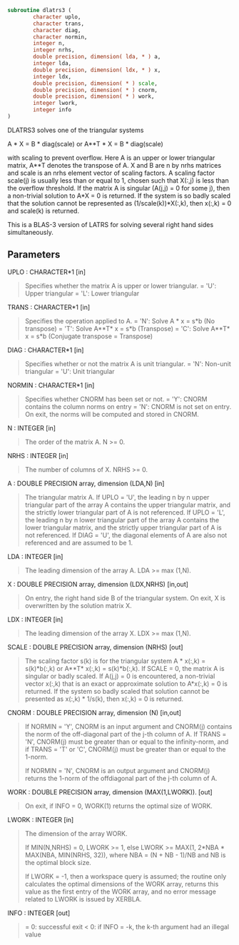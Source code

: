 ```fortran
subroutine dlatrs3 (
        character uplo,
        character trans,
        character diag,
        character normin,
        integer n,
        integer nrhs,
        double precision, dimension( lda, * ) a,
        integer lda,
        double precision, dimension( ldx, * ) x,
        integer ldx,
        double precision, dimension( * ) scale,
        double precision, dimension( * ) cnorm,
        double precision, dimension( * ) work,
        integer lwork,
        integer info
)
```

DLATRS3 solves one of the triangular systems

A \* X = B \* diag(scale)  or  A\*\*T \* X = B \* diag(scale)

with scaling to prevent overflow.  Here A is an upper or lower
triangular matrix, A\*\*T denotes the transpose of A. X and B are
n by nrhs matrices and scale is an nrhs element vector of scaling
factors. A scaling factor scale(j) is usually less than or equal
to 1, chosen such that X(:,j) is less than the overflow threshold.
If the matrix A is singular (A(j,j) = 0 for some j), then
a non-trivial solution to A\*X = 0 is returned. If the system is
so badly scaled that the solution cannot be represented as
(1/scale(k))\*X(:,k), then x(:,k) = 0 and scale(k) is returned.

This is a BLAS-3 version of LATRS for solving several right
hand sides simultaneously.

## Parameters
UPLO : CHARACTER\*1 [in]
> Specifies whether the matrix A is upper or lower triangular.
> = 'U':  Upper triangular
> = 'L':  Lower triangular

TRANS : CHARACTER\*1 [in]
> Specifies the operation applied to A.
> = 'N':  Solve A \* x = s\*b  (No transpose)
> = 'T':  Solve A\*\*T\* x = s\*b  (Transpose)
> = 'C':  Solve A\*\*T\* x = s\*b  (Conjugate transpose = Transpose)

DIAG : CHARACTER\*1 [in]
> Specifies whether or not the matrix A is unit triangular.
> = 'N':  Non-unit triangular
> = 'U':  Unit triangular

NORMIN : CHARACTER\*1 [in]
> Specifies whether CNORM has been set or not.
> = 'Y':  CNORM contains the column norms on entry
> = 'N':  CNORM is not set on entry.  On exit, the norms will
> be computed and stored in CNORM.

N : INTEGER [in]
> The order of the matrix A.  N >= 0.

NRHS : INTEGER [in]
> The number of columns of X.  NRHS >= 0.

A : DOUBLE PRECISION array, dimension (LDA,N) [in]
> The triangular matrix A.  If UPLO = 'U', the leading n by n
> upper triangular part of the array A contains the upper
> triangular matrix, and the strictly lower triangular part of
> A is not referenced.  If UPLO = 'L', the leading n by n lower
> triangular part of the array A contains the lower triangular
> matrix, and the strictly upper triangular part of A is not
> referenced.  If DIAG = 'U', the diagonal elements of A are
> also not referenced and are assumed to be 1.

LDA : INTEGER [in]
> The leading dimension of the array A.  LDA >= max (1,N).

X : DOUBLE PRECISION array, dimension (LDX,NRHS) [in,out]
> On entry, the right hand side B of the triangular system.
> On exit, X is overwritten by the solution matrix X.

LDX : INTEGER [in]
> The leading dimension of the array X.  LDX >= max (1,N).

SCALE : DOUBLE PRECISION array, dimension (NRHS) [out]
> The scaling factor s(k) is for the triangular system
> A \* x(:,k) = s(k)\*b(:,k)  or  A\*\*T\* x(:,k) = s(k)\*b(:,k).
> If SCALE = 0, the matrix A is singular or badly scaled.
> If A(j,j) = 0 is encountered, a non-trivial vector x(:,k)
> that is an exact or approximate solution to A\*x(:,k) = 0
> is returned. If the system so badly scaled that solution
> cannot be presented as x(:,k) \* 1/s(k), then x(:,k) = 0
> is returned.

CNORM : DOUBLE PRECISION array, dimension (N) [in,out]
> 
> If NORMIN = 'Y', CNORM is an input argument and CNORM(j)
> contains the norm of the off-diagonal part of the j-th column
> of A.  If TRANS = 'N', CNORM(j) must be greater than or equal
> to the infinity-norm, and if TRANS = 'T' or 'C', CNORM(j)
> must be greater than or equal to the 1-norm.
> 
> If NORMIN = 'N', CNORM is an output argument and CNORM(j)
> returns the 1-norm of the offdiagonal part of the j-th column
> of A.

WORK : DOUBLE PRECISION array, dimension (MAX(1,LWORK)). [out]
> On exit, if INFO = 0, WORK(1) returns the optimal size of
> WORK.

LWORK : INTEGER [in]
> The dimension of the array WORK.
> 
> If MIN(N,NRHS) = 0, LWORK >= 1, else
> LWORK >= MAX(1, 2\*NBA \* MAX(NBA, MIN(NRHS, 32)), where
> NBA = (N + NB - 1)/NB and NB is the optimal block size.
> 
> If LWORK = -1, then a workspace query is assumed; the routine
> only calculates the optimal dimensions of the WORK array, returns
> this value as the first entry of the WORK array, and no error
> message related to LWORK is issued by XERBLA.

INFO : INTEGER [out]
> = 0:  successful exit
> < 0:  if INFO = -k, the k-th argument had an illegal value
